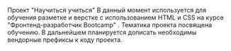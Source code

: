 Проект "Научиться учиться"
В данный момент используется для обучения разметке и верстке с использованием HTML и CSS на курсе "Фронтенд-разработчик Bootcamp" . Тематика проекта посвящена обучению.
В дальнейшем планируется дописать необходимы вендорные префиксы к коду проекта.
